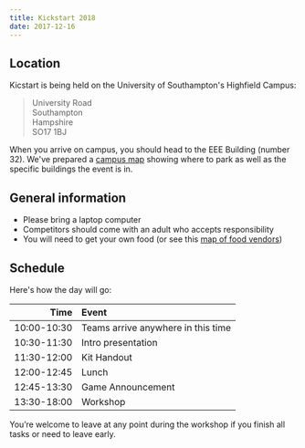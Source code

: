 ```yaml
---
title: Kickstart 2018
date: 2017-12-16
---
```


## Location

Kicstart is being held on the University of Southampton's Highfield Campus:

> University Road\
> Southampton\
> Hampshire\
> SO17 1BJ

When you arrive on campus, you should head to the EEE Building (number 32).
We've prepared a [campus map][kickstart-map] showing where to park as well as
the specific buildings the event is in.

## General information

 *  Please bring a laptop computer
 *  Competitors should come with an adult who accepts responsibility
 *  You will need to get your own food (or see this [map of food vendors][food-locations])

## Schedule

Here's how the day will go:

  Time        | Event
-------------:|:-----------------------------------
  10:00-10:30 | Teams arrive anywhere in this time
  10:30-11:30 | Intro presentation
  11:30-12:00 | Kit Handout
  12:00-12:45 | Lunch
  12:45-13:30 | Game Announcement
  13:30-18:00 | Workshop

You’re welcome to leave at any point during the workshop if you finish all tasks
or need to leave early.


[kickstart-map]: http://generic.wordpress.soton.ac.uk/sourcebots/wp-content/uploads/sites/244/2017/12/SB2018-kickstart-map-a4.pdf
[food-locations]: https://drive.google.com/open?id=1oEDS1EzvZJOzXiW_P3mUhJI8eTP-ZE1v&usp=sharing

